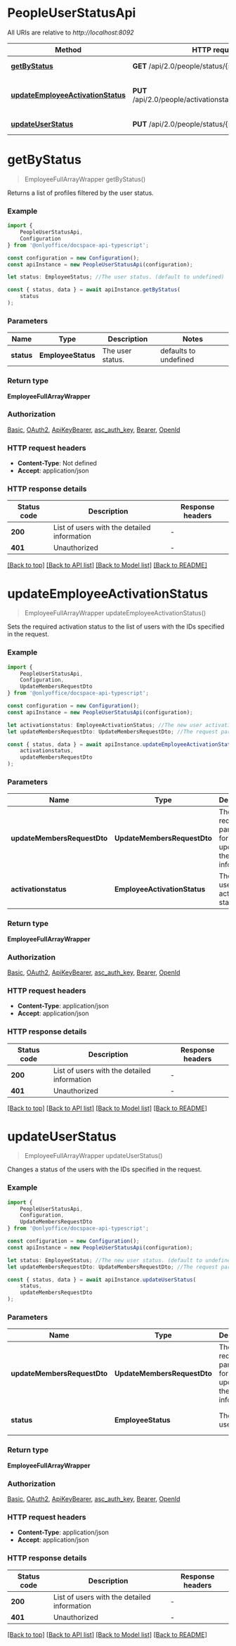 # PeopleUserStatusApi

All URIs are relative to *http://localhost:8092*

|Method | HTTP request | Description|
|------------- | ------------- | -------------|
|[**getByStatus**](#getbystatus) | **GET** /api/2.0/people/status/{status} | Get profiles by status|
|[**updateEmployeeActivationStatus**](#updateemployeeactivationstatus) | **PUT** /api/2.0/people/activationstatus/{activationstatus} | Set an activation status to the users|
|[**updateUserStatus**](#updateuserstatus) | **PUT** /api/2.0/people/status/{status} | Change a user status|

# **getByStatus**
> EmployeeFullArrayWrapper getByStatus()

Returns a list of profiles filtered by the user status.

### Example

```typescript
import {
    PeopleUserStatusApi,
    Configuration
} from '@onlyoffice/docspace-api-typescript';

const configuration = new Configuration();
const apiInstance = new PeopleUserStatusApi(configuration);

let status: EmployeeStatus; //The user status. (default to undefined)

const { status, data } = await apiInstance.getByStatus(
    status
);
```

### Parameters

|Name | Type | Description  | Notes|
|------------- | ------------- | ------------- | -------------|
| **status** | **EmployeeStatus** | The user status. | defaults to undefined|


### Return type

**EmployeeFullArrayWrapper**

### Authorization

[Basic](../README.md#Basic), [OAuth2](../README.md#OAuth2), [ApiKeyBearer](../README.md#ApiKeyBearer), [asc_auth_key](../README.md#asc_auth_key), [Bearer](../README.md#Bearer), [OpenId](../README.md#OpenId)

### HTTP request headers

 - **Content-Type**: Not defined
 - **Accept**: application/json


### HTTP response details
| Status code | Description | Response headers |
|-------------|-------------|------------------|
|**200** | List of users with the detailed information |  -  |
|**401** | Unauthorized |  -  |

[[Back to top]](#) [[Back to API list]](../README.md#documentation-for-api-endpoints) [[Back to Model list]](../README.md#documentation-for-models) [[Back to README]](../README.md)

# **updateEmployeeActivationStatus**
> EmployeeFullArrayWrapper updateEmployeeActivationStatus()

Sets the required activation status to the list of users with the IDs specified in the request.

### Example

```typescript
import {
    PeopleUserStatusApi,
    Configuration,
    UpdateMembersRequestDto
} from '@onlyoffice/docspace-api-typescript';

const configuration = new Configuration();
const apiInstance = new PeopleUserStatusApi(configuration);

let activationstatus: EmployeeActivationStatus; //The new user activation status. (default to undefined)
let updateMembersRequestDto: UpdateMembersRequestDto; //The request parameters for updating the user information. (optional)

const { status, data } = await apiInstance.updateEmployeeActivationStatus(
    activationstatus,
    updateMembersRequestDto
);
```

### Parameters

|Name | Type | Description  | Notes|
|------------- | ------------- | ------------- | -------------|
| **updateMembersRequestDto** | **UpdateMembersRequestDto**| The request parameters for updating the user information. | |
| **activationstatus** | **EmployeeActivationStatus** | The new user activation status. | defaults to undefined|


### Return type

**EmployeeFullArrayWrapper**

### Authorization

[Basic](../README.md#Basic), [OAuth2](../README.md#OAuth2), [ApiKeyBearer](../README.md#ApiKeyBearer), [asc_auth_key](../README.md#asc_auth_key), [Bearer](../README.md#Bearer), [OpenId](../README.md#OpenId)

### HTTP request headers

 - **Content-Type**: application/json
 - **Accept**: application/json


### HTTP response details
| Status code | Description | Response headers |
|-------------|-------------|------------------|
|**200** | List of users with the detailed information |  -  |
|**401** | Unauthorized |  -  |

[[Back to top]](#) [[Back to API list]](../README.md#documentation-for-api-endpoints) [[Back to Model list]](../README.md#documentation-for-models) [[Back to README]](../README.md)

# **updateUserStatus**
> EmployeeFullArrayWrapper updateUserStatus()

Changes a status of the users with the IDs specified in the request.

### Example

```typescript
import {
    PeopleUserStatusApi,
    Configuration,
    UpdateMembersRequestDto
} from '@onlyoffice/docspace-api-typescript';

const configuration = new Configuration();
const apiInstance = new PeopleUserStatusApi(configuration);

let status: EmployeeStatus; //The new user status. (default to undefined)
let updateMembersRequestDto: UpdateMembersRequestDto; //The request parameters for updating the user information. (optional)

const { status, data } = await apiInstance.updateUserStatus(
    status,
    updateMembersRequestDto
);
```

### Parameters

|Name | Type | Description  | Notes|
|------------- | ------------- | ------------- | -------------|
| **updateMembersRequestDto** | **UpdateMembersRequestDto**| The request parameters for updating the user information. | |
| **status** | **EmployeeStatus** | The new user status. | defaults to undefined|


### Return type

**EmployeeFullArrayWrapper**

### Authorization

[Basic](../README.md#Basic), [OAuth2](../README.md#OAuth2), [ApiKeyBearer](../README.md#ApiKeyBearer), [asc_auth_key](../README.md#asc_auth_key), [Bearer](../README.md#Bearer), [OpenId](../README.md#OpenId)

### HTTP request headers

 - **Content-Type**: application/json
 - **Accept**: application/json


### HTTP response details
| Status code | Description | Response headers |
|-------------|-------------|------------------|
|**200** | List of users with the detailed information |  -  |
|**401** | Unauthorized |  -  |

[[Back to top]](#) [[Back to API list]](../README.md#documentation-for-api-endpoints) [[Back to Model list]](../README.md#documentation-for-models) [[Back to README]](../README.md)


